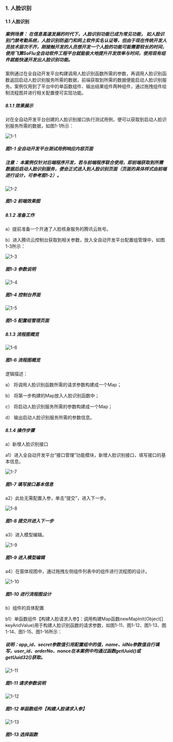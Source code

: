 ### 1. 人脸识别

#### 1.1 人脸识别

##### 案例场景： 在信息高速发展的时代下，人脸识别功能已成为常见功能， 如人脸识别门禁考勤系统，人脸识别防盗门和网上软件实名认证等，但由于现在传统开发人员技术层次不齐，刚接触开发的人员想开发一个人脸的功能可能需要较长的时间，使用飞算SoFlu全自动软件工程平台就能极大地提升开发效率与时间，使用现有组件就能快速开发出人脸识别功能。

案例通过在全自动开发平台构建调用人脸识别函数所需的参数，再调用人脸识别函数返回启动人脸识别服务所需的数据，前端获取到所需的数据便能启动人脸识别服务。案例仅用到了平台中的单函数组件、输出结果组件两种组件，通过拖拽组件绘制流程图并进行相关配置便可实现功能。

##### 8.1.1 效果展示

对在全自动开发平台创建的人脸识别接口执行测试用例，便可以获取到启动人脸识别服务所需的数据，如图1-1所示：

![1-1](https://www.feisuanyz.com/fsimage/alcj-image/renlian/2_1.png)

##### 图1-1 全自动开发平台测试用例响应内容页面

##### 注意： 本案例仅针对后端程序开发，若与前端程序联合使用，即前端获取到所需数据后启动人脸识别服务，便会正式进入到人脸识别页面（页面的具体样式由前端进行设计，可参考图1-2）。

![1-2](https://www.feisuanyz.com/fsimage/alcj-image/renlian/2_2.png)

##### 图1-2 前端效果图

##### 8.1.2 准备工作

a）提前准备一个开通了人脸核身服务的腾讯云账号。

b）进入腾讯云控制台获取到相关参数，放入全自动开发平台配置组管理中，如图1-3所示：

![1-3](https://www.feisuanyz.com/fsimage/alcj-image/renlian/table1.png)

##### 图1-3 参数说明

![1-4](https://www.feisuanyz.com/fsimage/alcj-image/renlian/3_1.png)

##### 图1-4 控制台界面

![1-5](https://www.feisuanyz.com/fsimage/alcj-image/renlian/3_2.png)

##### 图1-5 配置组管理页面

##### 8.1.3 流程图概览

![1-6](https://www.feisuanyz.com/fsimage/alcj-image/renlian/4_1.png)

##### 图1-6 流程图概览

逻辑描述：

a） 将调用人脸识别函数所需的请求参数构建成一个Map；

b） 将第一步构建的Map放入人脸识别函数中；

c） 将启动人脸识别服务所需的参数构建成一个Map；

d） 输出启动人脸识别服务所需的参数信息。

##### 8.1.4 操作步骤

a）新增人脸识别接口

a1）进入全自动开发平台“接口管理”功能模块，新增人脸识别接口，填写接口的基本信息。

![1-7](https://www.feisuanyz.com/fsimage/alcj-image/renlian/5_1.png)

##### 图1-7 填写接口基本信息

a2）此处无需配置入参，单击“提交”，进入下一步。

![1-8](https://www.feisuanyz.com/fsimage/alcj-image/renlian/5_2.png)

##### 图1-8 提交并进入下一步

a3）进入模型编辑。

![1-9](https://www.feisuanyz.com/fsimage/alcj-image/renlian/5_3.png)

##### 图1-9 进入模型编辑

a4）在窗体视图中，通过拖拽左侧组件列表中的组件进行流程图的设计。

![1-10](https://www.feisuanyz.com/fsimage/alcj-image/renlian/5_4.png)

##### 图1-10 进行流程图设计

b）组件的具体配置

b1）单函数组件【构建人脸请求入参】：调用构建Map函数newMapInit(Object[] keyAndValue)用于构建人脸识别函数的请求参数，如图1-11、图1-12、图1-13、图1-14、图1-15、图1-16所示：

##### 说明：app_id、secret参数值引用配置组中的值，name、idNo参数值自行填写，user_id、orderNo、nonce在本案例中均通过函数getUuid()或getUuid32()获取。

![1-11](https://www.feisuanyz.com/fsimage/alcj-image/renlian/table2.png)

##### 图1-11 请求参数说明

![1-12](https://www.feisuanyz.com/fsimage/alcj-image/renlian/5_5.png)

##### 图1-12 单函数组件【构建人脸请求入参】

![1-13](https://www.feisuanyz.com/fsimage/alcj-image/renlian/5_6.png)

##### 图1-13 选择函数
